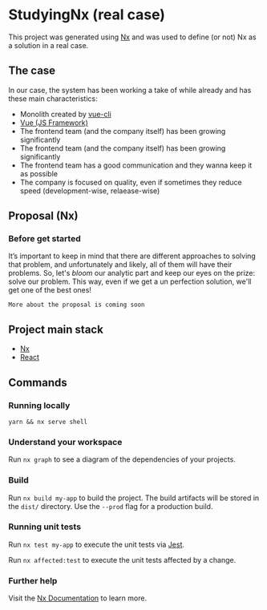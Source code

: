 

# StudyingNx (real case)

This project was generated using [Nx](https://nx.dev) and was used to define (or not) Nx as a solution in a real case.

## The case

In our case, the system has been working a take of while already and has these main characteristics:
- Monolith created by [vue-cli](https://cli.vuejs.org/guide/cli-service.html)
- [Vue (JS Framework)](https://cli.vuejs.org)
- The frontend team (and the company itself) has been growing significantly
- The frontend team (and the company itself) has been growing significantly
- The frontend team has a good communication and they wanna keep it as possible
- The company is focused on quality, even if sometimes they reduce speed (development-wise, relaease-wise)

## Proposal (Nx)

### Before get started

It’s important to keep in mind that there are different approaches to solving that problem, and unfortunately and likely, all of them will have their problems. So, let's *bloom* our analytic part and keep our eyes on the prize: solve our problem. This way, even if we get a un perfection solution, we'll get one of the best ones!

`More about the proposal is coming soon`


## Project main stack

- [Nx](https://nx.dev)
- [React](https://reactjs.org)

## Commands

### Running locally 

`yarn && nx serve shell`

### Understand your workspace

Run `nx graph` to see a diagram of the dependencies of your projects.

### Build

Run `nx build my-app` to build the project. The build artifacts will be stored in the `dist/` directory. Use the `--prod` flag for a production build.

### Running unit tests

Run `nx test my-app` to execute the unit tests via [Jest](https://jestjs.io).

Run `nx affected:test` to execute the unit tests affected by a change.

### Further help

Visit the [Nx Documentation](https://nx.dev) to learn more.

